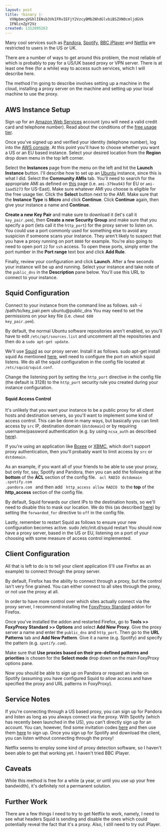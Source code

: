 ```yaml
---
layout: post
title: !binary |-
  VXNpbmcgVGhlIENsb3VkIFRvIEFjY2VzcyBMb2NhdGlvbiBSZXN0cmljdGVk
  IFNlcnZpY2Vz
created: 1312895263
---
```

Many cool services such as <a href="http://www.pandora.com/">Pandora</a>, <a href="http://www.spotify.com/">Spotify</a>, <a href="http://www.bbc.co.uk/iplayer">BBC iPlayer</a> and <a href="http://www.netflix.com/">Netflix</a> are restricted to users in the US or UK.

There are a number of ways to get around this problem, the most reliable of which is probably to pay for a US/UK based proxy or VPN server. There is at least one free (for a while) way to access such services, which I will describe here.

The method I'm going to describe involves setting up a machine in the cloud, installing a proxy server on the machine and setting up your local machine to use the proxy.

<h2>AWS Instance Setup</h2>

Sign up for an <a href="https://console.aws.amazon.com/ec2/home">Amazon Web Services</a> account (you will need a valid credit card and telephone number). Read about the conditions of the <a href="http://aws.amazon.com/free/">free usage tier</a>.

Once you've signed up and verified your identity (telephone number), log into the <a href="https://console.aws.amazon.com/ec2/home">AWS console</a>. At this point you'll have to choose whether you want a US or an EU based instance. Select your desired location from the <strong>Region</strong> drop down menu in the top left corner.

Select the <strong>Instances</strong> page from the menu on the left and hit the <strong>Launch Instance</strong> button. I'll describe how to set up an <a href="https://help.ubuntu.com/community/EC2StartersGuide">Ubuntu</a> instance, since this is what I did. Select the <strong>Community AMIs</strong> tab. You'll need to search for the appropriate AMI as defined on <a href="http://uec-images.ubuntu.com/releases/11.04/release/">this</a> page (i.e. <code>ami-379ea943</code> for EU or <code>ami-1aad5273</code> for US-East). Make sure whatever AMI you choose is eligible for the free usage tier. Click the <strong>Select</strong> button next to the AMI. Make sure that the <strong>Instance Type</strong> is <strong>Micro</strong> and click <strong>Continue</strong>. Click <strong>Continue</strong> again, then give your instance a name and <strong>Continue</strong>.

<strong>Create a new Key Pair</strong> and make sure to download it (let's call it <code>key_pair.pem</code>), then <strong>Create a new Security Group</strong> and make sure that you specify a port (lets call it the <code>http_port</code>) for the proxy server to listen on. You could use a port commonly used for something else to avoid any suspicion if someone scans your instance. They aren't likely to suspect that you have a proxy running on port <code>8080</code> for example. You're also going to need to open port <code>22</code> for <code>ssh</code> access. To open these ports, simply enter the port number in the <strong>Port range</strong> text box and click <strong>Add Rule</strong>.

Finally, review your configuration and click <strong>Launch</strong>. After a few seconds your instance will be up and running. Select your instance and take note of the <code>public_dns</code> in the <strong>Description</strong> pane below. You'll use this URL to connect to your instance.

<h2>Squid Configuration</h2>

Connect to your instance from the command line as follows.
<bash>
ssh -i /path/to/key_pair.pem ubuntu@public_dns
</bash>
You may need to set the permissions on your key file (i.e. <code>chmod 600 key_pair.pem</code>).

By default, the normal Ubuntu software repositories aren't enabled, so you'll have to edit <code>/etc/apt/sources.list</code> and uncomment all the repositories and then do a <code>sudo apt-get update</code>.

We'll use <a href="http://www.squid-cache.org/">Squid</a> as our proxy server. Install it as follows.
<bash>
sudo apt-get install squid
</bash>
As mentioned <a href="https://help.ubuntu.com/11.04/serverguide/C/squid.html">here</a>, well need to configure the port on which squid listens. We do all the squid configuration in the config file located at <code>/etc/squid/squid.conf</code>.

Change the listening port by setting the <code>http_port</code> directive in the config file (the default is 3128) to the <code>http_port</code> security rule you created during your instance configuration.

<h4>Squid Access Control</h4>

It's unlikely that you want your instance to be a public proxy for all client hosts and destination servers, so you'll want to implement some kind of access control. This can be done in many ways, but basically you can limit access by <code>src</code> IP, destination domain (<code>dstdomain</code>) or by requiring username/password authentication (e.g. by using <code>ncsa_auth</code> as described <a href="http://beginlinux.com/server_training/proxy-server/1049-squid-proxy-authentication">here</a>).

If you're using an application like <a href="http://www.boxee.tv/">Boxee</a> or <a href="http://www.xbmc.org">XBMC</a>, which don't support proxy authentication, then you'll probably want to limit access by <code>src</code> or <code>dstdomain</code>.

As an example, if you want all of your friends to be able to use your proxy, but only for, say, Spotify and Pandora, then you can add the following at the <strong>bottom</strong> of the <strong>ACL</strong> section of the config file.
<code>
acl RADIO dstdomain .spotify.com .pandora.com
</code>
and then add
<code>
http_access allow RADIO
</code>
to the <strong>top</strong> of the <strong>http_access</strong> section of the config file.

By default, Squid forwards our client IPs to the destination hosts, so we'll need to disable this to mask our location. We do this (as described <a href="http://www.cyberciti.biz/faq/squid-proxy-is-not-hiding-client-ip-address/">here</a>) by setting the <code>forwarded_for</code> directive to <code>off</code> in the config file.

Lastly, remember to restart Squid as follows to ensure your new configuration becomes active.
<bash>
sudo /etc/init.d/squid restart
</bash>
You should now have a proxy server, based in the US or EU, listening on a port of your choosing with some measure of access control implemented.

<h2>Client Configuration</h2>

All that is left to do is to tell your client application (I'll use Firefox as an example) to connect through the proxy server.

By default, Firefox has the ability to connect through a proxy, but the control isn't very fine grained. You can either connect to all sites through the proxy, or not use the proxy at all.

In order to have more control over which sites actually connect via the proxy server, I recommend installing the <a href="https://addons.mozilla.org/en-US/firefox/addon/foxyproxy-standard/">FoxyProxy Standard</a> addon for Firefox.

Once you've installed the addon and restarted Firefox, go to <strong>Tools >> FoxyProxy Standard >> Options</strong> and select <strong>Add New Proxy</strong>. Give the proxy server a name and enter the <code>public_dns</code> and <code>http_port</code>. Then go to the <strong>URL Patterns</strong> tab and <strong>Add New Pattern</strong>. Give it a name (e.g. Spotify) and specify the pattern (e.g. <code>*spotify.com*</code>).

Make sure that <strong>Use proxies based on their pre-defined patterns and priorities</strong> is chosen for the <strong>Select mode</strong> drop down on the main FoxyProxy options pane.

Now you should be able to sign up on Pandora or request an invite on Spotify (assuming you have configured Squid to allow access and have specified the proxy and URL patterns in FoxyProxy).

<h2>Service Notes</h2>
If you're connecting through a US based proxy, you can sign up for Pandora and listen as long as you always connect via the proxy. With Spotify (which has recently been launched in the US), you can't directly sign up for an account. You can, however, find some invitation codes <a href="http://www.reddit.com/r/spotifyinvites">here</a> and then use them <a href="http://www.spotify.com/invitation/">here</a> to sign up. Once you sign up for Spotify and download the client, you can listen without connecting through the proxy!

Netflix seems to employ some kind of proxy detection software, so I haven't been able to get that working yet. I haven't tried BBC iPlayer.

<h2>Caveats</h2>

While this method is free for a while (a year, or until you use up your free bandwidth), it's definitely not a permanent solution.

<h2>Further Work</h2>

There are a few things I need to try to get Netflix to work, namely, I need to see what headers Squid is sending and disable the ones which could potentially reveal the fact that it's a proxy. Also, I still need to try out iPlayer.
